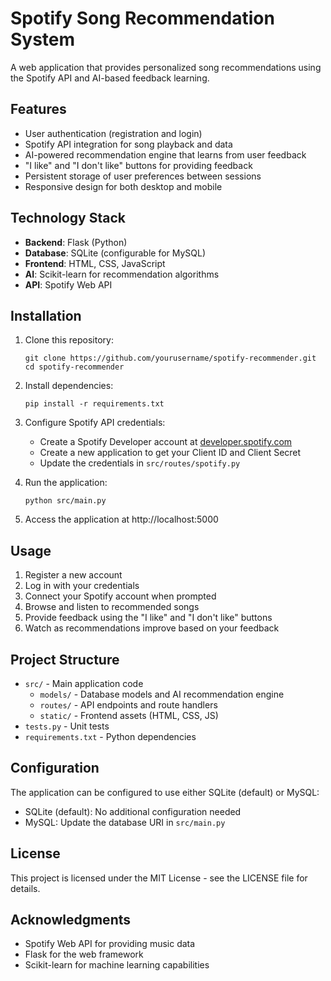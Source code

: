 # Spotify Song Recommendation System

A web application that provides personalized song recommendations using the Spotify API and AI-based feedback learning.

## Features

- User authentication (registration and login)
- Spotify API integration for song playback and data
- AI-powered recommendation engine that learns from user feedback
- "I like" and "I don't like" buttons for providing feedback
- Persistent storage of user preferences between sessions
- Responsive design for both desktop and mobile

## Technology Stack

- **Backend**: Flask (Python)
- **Database**: SQLite (configurable for MySQL)
- **Frontend**: HTML, CSS, JavaScript
- **AI**: Scikit-learn for recommendation algorithms
- **API**: Spotify Web API

## Installation

1. Clone this repository:
   ```
   git clone https://github.com/yourusername/spotify-recommender.git
   cd spotify-recommender
   ```

2. Install dependencies:
   ```
   pip install -r requirements.txt
   ```

3. Configure Spotify API credentials:
   - Create a Spotify Developer account at [developer.spotify.com](https://developer.spotify.com)
   - Create a new application to get your Client ID and Client Secret
   - Update the credentials in `src/routes/spotify.py`

4. Run the application:
   ```
   python src/main.py
   ```

5. Access the application at http://localhost:5000

## Usage

1. Register a new account
2. Log in with your credentials
3. Connect your Spotify account when prompted
4. Browse and listen to recommended songs
5. Provide feedback using the "I like" and "I don't like" buttons
6. Watch as recommendations improve based on your feedback

## Project Structure

- `src/` - Main application code
  - `models/` - Database models and AI recommendation engine
  - `routes/` - API endpoints and route handlers
  - `static/` - Frontend assets (HTML, CSS, JS)
- `tests.py` - Unit tests
- `requirements.txt` - Python dependencies

## Configuration

The application can be configured to use either SQLite (default) or MySQL:

- SQLite (default): No additional configuration needed
- MySQL: Update the database URI in `src/main.py`

## License

This project is licensed under the MIT License - see the LICENSE file for details.

## Acknowledgments

- Spotify Web API for providing music data
- Flask for the web framework
- Scikit-learn for machine learning capabilities
